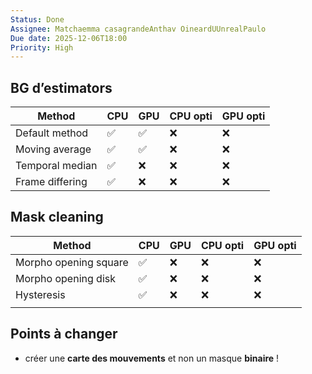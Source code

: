 ```yaml
---
Status: Done
Assignee: Matchaemma casagrandeAnthav OineardUUnrealPaulo
Due date: 2025-12-06T18:00
Priority: High
---
```

## BG d’estimators
|**Method**|CPU|GPU|CPU opti|GPU opti|
|---|---|---|---|---|
|Default method|✅|✅|❌|❌|
|Moving average|✅|✅|❌|❌|
|Temporal median|✅|❌|❌|❌|
|Frame differing|✅|❌|❌|❌|
## Mask cleaning
|**Method**|CPU|GPU|CPU opti|GPU opti|
|---|---|---|---|---|
|Morpho opening square|✅|❌|❌|❌|
|Morpho opening disk|✅|❌|❌|❌|
|Hysteresis|✅|❌|❌|❌|
||||||
## Points à changer
- créer une **carte des mouvements** et non un masque **binaire** !